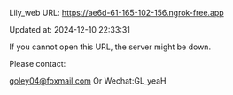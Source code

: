 Lily_web URL: https://ae6d-61-165-102-156.ngrok-free.app

Updated at: 2024-12-10 22:33:31

If you cannot open this URL, the server might be down.

Please contact: 

goley04@foxmail.com Or Wechat:GL_yeaH